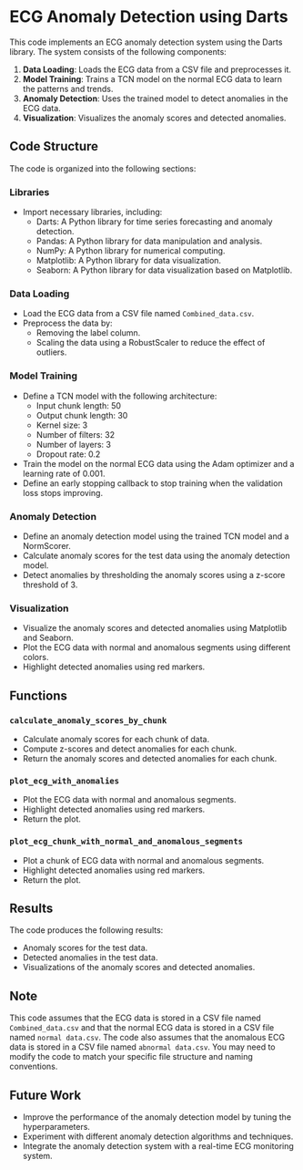 ECG Anomaly Detection using Darts
================================

This code implements an ECG anomaly detection system using the Darts library. The system consists of the following components:

1. **Data Loading**: Loads the ECG data from a CSV file and preprocesses it.
2. **Model Training**: Trains a TCN model on the normal ECG data to learn the patterns and trends.
3. **Anomaly Detection**: Uses the trained model to detect anomalies in the ECG data.
4. **Visualization**: Visualizes the anomaly scores and detected anomalies.

**Code Structure**
-------------------

The code is organized into the following sections:

### Libraries

* Import necessary libraries, including:
	+ Darts: A Python library for time series forecasting and anomaly detection.
	+ Pandas: A Python library for data manipulation and analysis.
	+ NumPy: A Python library for numerical computing.
	+ Matplotlib: A Python library for data visualization.
	+ Seaborn: A Python library for data visualization based on Matplotlib.

### Data Loading

* Load the ECG data from a CSV file named `Combined_data.csv`.
* Preprocess the data by:
	+ Removing the label column.
	+ Scaling the data using a RobustScaler to reduce the effect of outliers.

### Model Training

* Define a TCN model with the following architecture:
	+ Input chunk length: 50
	+ Output chunk length: 30
	+ Kernel size: 3
	+ Number of filters: 32
	+ Number of layers: 3
	+ Dropout rate: 0.2
* Train the model on the normal ECG data using the Adam optimizer and a learning rate of 0.001.
* Define an early stopping callback to stop training when the validation loss stops improving.

### Anomaly Detection

* Define an anomaly detection model using the trained TCN model and a NormScorer.
* Calculate anomaly scores for the test data using the anomaly detection model.
* Detect anomalies by thresholding the anomaly scores using a z-score threshold of 3.

### Visualization

* Visualize the anomaly scores and detected anomalies using Matplotlib and Seaborn.
* Plot the ECG data with normal and anomalous segments using different colors.
* Highlight detected anomalies using red markers.

**Functions**
-------------

### `calculate_anomaly_scores_by_chunk`

* Calculate anomaly scores for each chunk of data.
* Compute z-scores and detect anomalies for each chunk.
* Return the anomaly scores and detected anomalies for each chunk.

### `plot_ecg_with_anomalies`

* Plot the ECG data with normal and anomalous segments.
* Highlight detected anomalies using red markers.
* Return the plot.

### `plot_ecg_chunk_with_normal_and_anomalous_segments`

* Plot a chunk of ECG data with normal and anomalous segments.
* Highlight detected anomalies using red markers.
* Return the plot.

**Results**
----------

The code produces the following results:

* Anomaly scores for the test data.
* Detected anomalies in the test data.
* Visualizations of the anomaly scores and detected anomalies.

**Note**
-----

This code assumes that the ECG data is stored in a CSV file named `Combined_data.csv` and that the normal ECG data is stored in a CSV file named `normal data.csv`. The code also assumes that the anomalous ECG data is stored in a CSV file named `abnormal data.csv`. You may need to modify the code to match your specific file structure and naming conventions.

**Future Work**
--------------

* Improve the performance of the anomaly detection model by tuning the hyperparameters.
* Experiment with different anomaly detection algorithms and techniques.
* Integrate the anomaly detection system with a real-time ECG monitoring system.
